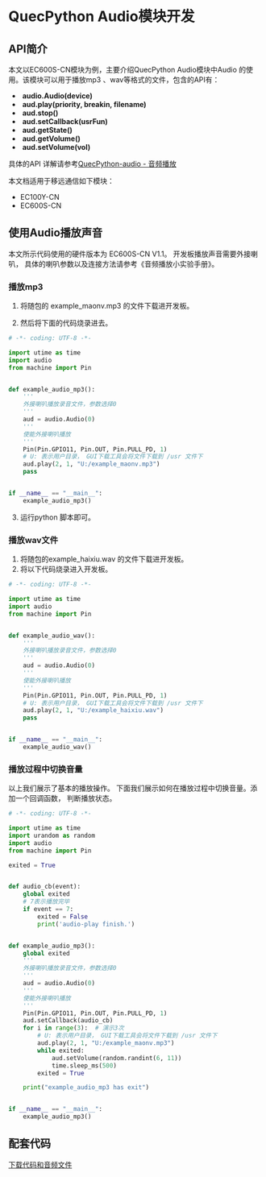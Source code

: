 # QuecPython Audio模块开发

## API简介

本文以EC600S-CN模块为例，主要介绍QuecPython Audio模块中Audio 的使用。该模块可以用于播放mp3 、wav等格式的文件，包含的API有：

- ​	**audio.Audio(device)**
- ​	**aud.play(priority, breakin, filename)**
- ​	**aud.stop()**
- ​	**aud.setCallback(usrFun)**
- ​	**aud.getState()**
- ​	**aud.getVolume()**
- ​	**aud.setVolume(vol)**

具体的API 详解请参考[QuecPython-audio - 音频播放](https://python.quectel.com/wiki/api/#audio)

本文档适用于移远通信如下模块：

- EC100Y-CN
- EC600S-CN



## 使用Audio播放声音

本文所示代码使用的硬件版本为 EC600S-CN V1.1。 开发板播放声音需要外接喇叭， 具体的喇叭参数以及连接方法请参考《音频播放小实验手册》。 



### 播放mp3 

1. 将随包的 example_maonv.mp3 的文件下载进开发板。

2. 然后将下面的代码烧录进去。

```python
# -*- coding: UTF-8 -*-

import utime as time
import audio
from machine import Pin


def example_audio_mp3():
    '''
    外接喇叭播放录音文件，参数选择0
    '''
    aud = audio.Audio(0)
    '''
    使能外接喇叭播放
    '''
    Pin(Pin.GPIO11, Pin.OUT, Pin.PULL_PD, 1)
    # U: 表示用户目录， GUI下载工具会将文件下载到 /usr 文件下
    aud.play(2, 1, "U:/example_maonv.mp3")
    pass


if __name__ == "__main__":
    example_audio_mp3()

```

3. 运行python 脚本即可。

   

### 播放wav文件

1. 将随包的example_haixiu.wav 的文件下载进开发板。
2. 将以下代码烧录进入开发板。

```python
# -*- coding: UTF-8 -*-

import utime as time
import audio
from machine import Pin


def example_audio_wav():
    '''
    外接喇叭播放录音文件，参数选择0
    '''
    aud = audio.Audio(0)
    '''
    使能外接喇叭播放
    '''
    Pin(Pin.GPIO11, Pin.OUT, Pin.PULL_PD, 1)
    # U: 表示用户目录， GUI下载工具会将文件下载到 /usr 文件下
    aud.play(2, 1, "U:/example_haixiu.wav")
    pass


if __name__ == "__main__":
    example_audio_wav()

```



### 播放过程中切换音量

以上我们展示了基本的播放操作。 下面我们展示如何在播放过程中切换音量。添加一个回调函数， 判断播放状态。

```python
# -*- coding: UTF-8 -*-

import utime as time
import urandom as random
import audio
from machine import Pin

exited = True


def audio_cb(event):
    global exited
    # 7表示播放完毕
    if event == 7:
        exited = False
        print('audio-play finish.')


def example_audio_mp3():
    global exited
    '''
    外接喇叭播放录音文件，参数选择0
    '''
    aud = audio.Audio(0)
    '''
    使能外接喇叭播放
    '''
    Pin(Pin.GPIO11, Pin.OUT, Pin.PULL_PD, 1)
    aud.setCallback(audio_cb)
    for i in range(3):  # 演示3次
        # U: 表示用户目录， GUI下载工具会将文件下载到 /usr 文件下
        aud.play(2, 1, "U:/example_maonv.mp3")
        while exited:
            aud.setVolume(random.randint(6, 11))
            time.sleep_ms(500)
        exited = True

    print("example_audio_mp3 has exit")


if __name__ == "__main__":
    example_audio_mp3()

```

## 配套代码

<!-- * [下载代码和音频文件](zh-cn/QuecPythonSub/code/Audio.zip)  -->

 <a href="zh-cn/QuecPythonSub/code/Audio.zip" target="_blank">下载代码和音频文件</a>